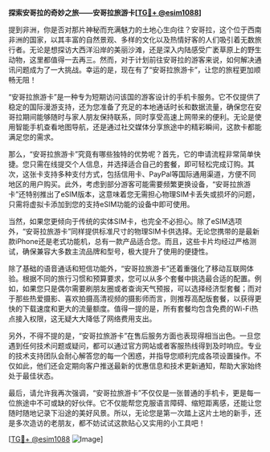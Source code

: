 **探索安哥拉的奇妙之旅——安哥拉旅游卡[[TG💪+ @esim1088](https://t.me/s/esim1088)]**

提到非洲，你是否对那片神秘而充满魅力的土地心生向往？安哥拉，这个位于西南非洲的国家，以其丰富的自然景观、多样的文化以及热情好客的人们吸引着无数旅行者。无论是想探访大西洋沿岸的美丽沙滩，还是深入内陆感受广袤草原上的野生动物，这里都值得一去再三。然而，对于计划前往安哥拉的游客来说，如何解决通讯问题成为了一大挑战。幸运的是，现在有了“安哥拉旅游卡”，让您的旅程更加顺畅无阻！

“安哥拉旅游卡”是一种专为短期访问该国的游客设计的手机卡服务。它不仅提供了稳定的国际漫游支持，还为您准备了充足的本地通话时长和数据流量，确保您在安哥拉期间能够随时与家人朋友保持联系，同时享受高速上网带来的便利。无论是使用智能手机查看地图导航，还是通过社交媒体分享旅途中的精彩瞬间，这款卡都能满足您的需求。

那么，“安哥拉旅游卡”究竟有哪些独特的优势呢？首先，它的申请流程非常简单快捷。您只需在线提交个人信息，并选择适合自己的套餐，即可轻松完成订购。其次，这张卡支持多种支付方式，包括信用卡、PayPal等国际通用渠道，方便不同地区的用户购买。此外，考虑到部分游客可能需要频繁更换设备，“安哥拉旅游卡”还特别推出了eSIM版本，这意味着您无需担心物理SIM卡丢失或损坏的问题，只需将虚拟卡添加到您的支持eSIM功能的设备中即可使用。

当然，如果您更倾向于传统的实体SIM卡，也完全不必担心。除了eSIM选项外，“安哥拉旅游卡”同样提供标准尺寸的物理SIM卡供选择。无论您携带的是最新款iPhone还是老式功能机，总有一款产品适合您。而且，这些卡片均经过严格测试，确保兼容大多数主流品牌和型号，极大提升了使用的便捷性。

除了基础的语音通话和短信功能外，“安哥拉旅游卡”还着重强化了移动互联网体验。根据不同的旅行习惯和预算要求，您可以从多个套餐中挑选最合适的配置。例如，如果您只是偶尔需要刷朋友圈或者查询天气预报，可以选择经济型套餐；而对于那些热爱摄影、喜欢拍摄高清视频的摄影师而言，则推荐高配版套餐，以获得更快的下载速度和更大的流量额度。值得一提的是，所有套餐均包含免费的Wi-Fi热点接入权限，这无疑大大降低了网络费用支出。

另外，不得不提的是，“安哥拉旅游卡”在售后服务方面也表现得相当出色。一旦您遇到任何技术问题或疑问，都可以通过官方网站或者客服热线得到及时响应。专业的技术支持团队会耐心解答您的每一个困惑，并指导您顺利完成各项设置操作。不仅如此，他们还会定期向客户推送最新的优惠信息和技术更新通知，帮助大家始终处于最佳状态。

最后，请允许我再次强调，“安哥拉旅游卡”不仅仅是一张普通的手机卡，更是每一位旅途中不可或缺的好伙伴。它不仅能帮您克服语言障碍、缩短距离感，还能让您随时随地记录下沿途的美好风景。所以，无论您是第一次踏上这片土地的新手，还是多次造访的老朋友，都不妨试试这款贴心又实用的小工具吧！

[[TG💪+ @esim1088](https://t.me/s/esim1088) ![Image](https://i.postimg.cc/4NQfJmqS/Snipaste-2025-05-13-00-14-12.png)]